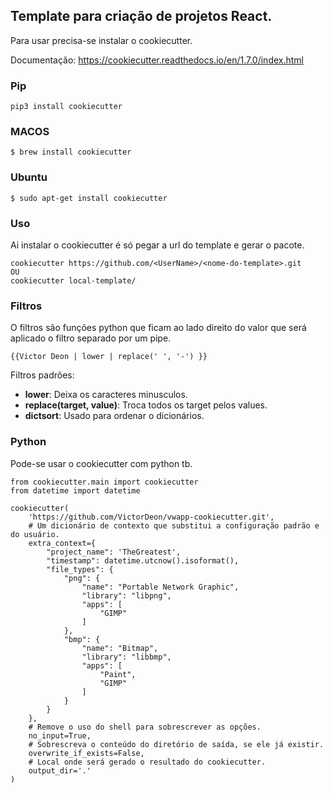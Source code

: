## Template para criação de projetos React.

Para usar precisa-se instalar o cookiecutter.

Documentação: https://cookiecutter.readthedocs.io/en/1.7.0/index.html

### Pip

```
pip3 install cookiecutter
```

### MACOS

```
$ brew install cookiecutter
```

### Ubuntu

```
$ sudo apt-get install cookiecutter
```

### Uso

Ai instalar o cookiecutter é só pegar a url do template e gerar o pacote.

```
cookiecutter https://github.com/<UserName>/<nome-do-template>.git
OU
cookiecutter local-template/
```

### Filtros

O filtros são funções python que ficam ao lado direito do valor que será aplicado o filtro separado por um pipe.

```
{{Victor Deon | lower | replace(' ', '-') }}
```

Filtros padrões:

* **lower**: Deixa os caracteres minusculos.
* **replace(target, value)**: Troca todos os target pelos values.
* **dictsort**: Usado para ordenar o dicionários.

### Python

Pode-se usar o cookiecutter com python tb.

```
from cookiecutter.main import cookiecutter
from datetime import datetime

cookiecutter(
    'https://github.com/VictorDeon/vwapp-cookiecutter.git',
    # Um dicionário de contexto que substitui a configuração padrão e do usuário.
    extra_context={
        "project_name": 'TheGreatest',
        "timestamp": datetime.utcnow().isoformat(),
        "file_types": {
            "png": {
                "name": "Portable Network Graphic",
                "library": "libpng",
                "apps": [
                    "GIMP"
                ]
            },
            "bmp": {
                "name": "Bitmap",
                "library": "libbmp",
                "apps": [
                    "Paint",
                    "GIMP"
                ]
            }
        }
    },
    # Remove o uso do shell para sobrescrever as opções.
    no_input=True,
    # Sobrescreva o conteúdo do diretório de saída, se ele já existir.
    overwrite_if_exists=False,
    # Local onde será gerado o resultado do cookiecutter.
    output_dir='.'
)
```